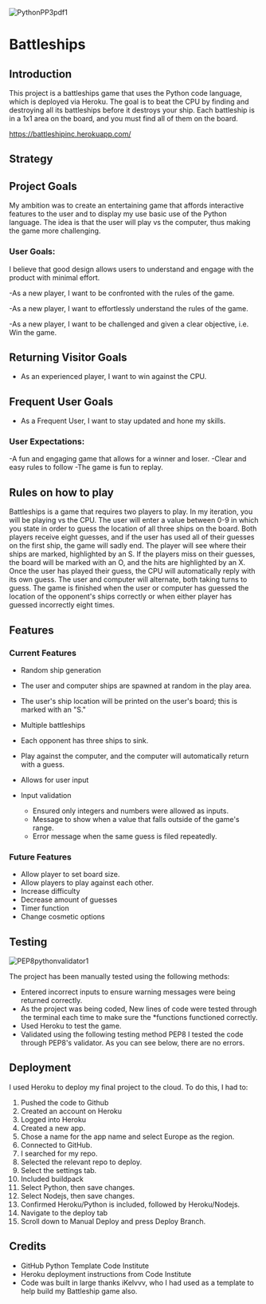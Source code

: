 
![PythonPP3pdf1](https://user-images.githubusercontent.com/40735237/184530521-05de832a-c10d-4aff-9d84-21e009916f66.jpg)


# Battleships

## Introduction

This project is a battleships game that uses the Python code language, which is deployed via Heroku.
The goal is to beat the CPU by finding and destroying all its battleships before it destroys your ship. Each battleship is in a 1x1 area on the board, and you must find all of them on the board.

https://battleshipinc.herokuapp.com/


## Strategy

## Project Goals

My ambition was to create an entertaining game that affords interactive features to the user and to display my use basic use of the Python language. The idea is that the user will play vs the computer, thus making the game more challenging. 

### User Goals:

I believe that good design allows users to understand and engage with the product with minimal effort.

-As a new player, I want to be confronted with the rules of the game.

-As a new player, I want to effortlessly understand the rules of the game.

-As a new player, I want to be challenged and given a clear objective, i.e. Win the game.

## Returning Visitor Goals

- As an experienced player, I want to win against the CPU.

## Frequent User Goals

- As a Frequent User, I want to stay updated and hone my skills.

### User Expectations:
-A fun and engaging game that allows for a winner and loser.
-Clear and easy rules to follow
-The game is fun to replay.

## Rules on how to play

Battleships is a game that requires two players to play. In my iteration, you will be playing vs the CPU. The user will enter a value between 0-9 in which you state in order to guess the location of all three ships on the board. Both players receive eight guesses, and if the user has used all of their guesses on the first ship, the game will sadly end. The player will see where their ships are marked, highlighted by an S. If the players miss on their guesses, the board will be marked with an O, and the hits are highlighted by an X. Once the user has played their guess, the CPU will automatically reply with its own guess. The user and computer will alternate, both taking turns to guess. The game is finished when the user or computer has guessed the location of the opponent's ships correctly or when either player has guessed incorrectly eight times.

## Features

### Current Features

- Random ship generation
- The user and computer ships are spawned at random in the play area.
- The user's ship location will be printed on the user's board; this is marked with an "S."
- Multiple battleships
- Each opponent has three ships to sink.

- Play against the computer, and the computer will automatically return with a guess.
- Allows for user input

- Input validation
  - Ensured only integers and numbers were allowed as inputs.
  - Message to show when a value that falls outside of the game's range.
  - Error message when the same guess is filed repeatedly.

### Future Features
- Allow player to set board size.
- Allow players to play against each other.
- Increase difficulty
- Decrease amount of guesses
- Timer function
- Change cosmetic options

## Testing

![PEP8pythonvalidator1](https://user-images.githubusercontent.com/40735237/184530534-cc94e5c4-95c4-4baf-af02-b4ab84acb0b2.jpg)



The project has been manually tested using the following methods:

- Entered incorrect inputs to ensure warning messages were being returned correctly. 
- As the project was being coded, New lines of code were tested through the terminal each time to make sure the *functions functioned correctly.
- Used Heroku to test the game.
- Validated using the following testing method
PEP8 I tested the code through PEP8's validator. As you can see below, there are no errors.


## Deployment
I used Heroku to deploy my final project to the cloud. To do this, I had to:

1.  Pushed the code to Github
2.  Created an account on Heroku 
3.  Logged into Heroku
4.  Created a new app.
5.  Chose a name for the app name and select Europe as the region.
6.  Connected to GitHub.
7.  I searched for my repo.
8.  Selected the relevant repo to deploy.
9.  Select the settings tab.
10. Included buildpack
11.  Select Python, then save changes.
12. Select Nodejs, then save changes.
13. Confirmed  Heroku/Python is included, followed by Heroku/Nodejs.
14. Navigate to the deploy tab
15. Scroll down to Manual Deploy and press Deploy Branch.


## Credits

- GitHub Python Template Code Institute
- Heroku deployment instructions from Code Institute
- Code was built in large thanks iKelvvv, who I had used as a template to help build my Battleship game also. 
